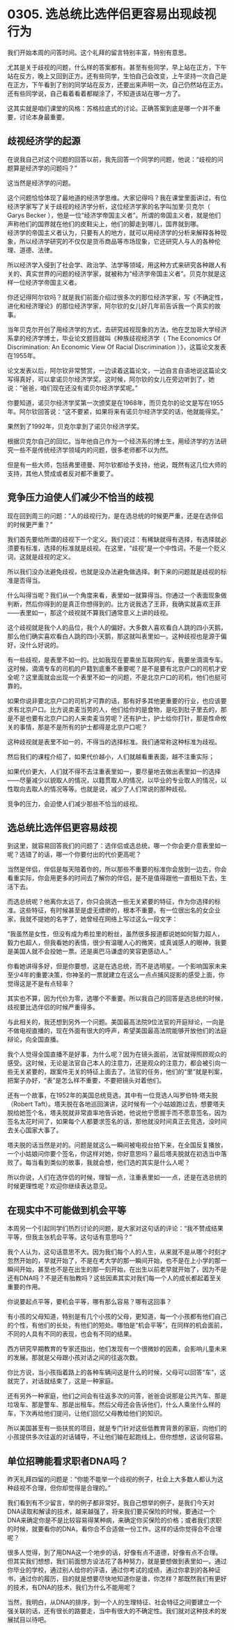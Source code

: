 #  0305. 选总统比选伴侣更容易出现歧视行为
我们开始本周的问答时间。这个礼拜的留言特别丰富，特别有意思。

尤其是关于歧视的问题，什么样的答案都有。甚至有些同学，早上站在正方，下午站在反方，晚上又回到正方。还有些同学，生怕自己会改变，上午坚持一次自己是在正方，下午看到了别的同学站在反方，还要出来声明一次，自己仍然站在正方。还有些同学说，自己看着看着都糊涂了，不知道该站在哪一方了。

这其实就是咱们课堂的风格：苏格拉底式的讨论。正确答案到底是哪一个并不重要，讨论本身最重要。
## 歧视经济学的起源
在说我自己对这个问题的回答以前，我先回答一个同学的问题，他说：“歧视的问题算是经济学的问题吗？”

这当然是经济学的问题。

这个问题恰恰体现了最地道的经济学思维。大家记得吗？我在课堂里面讲过，有位经济学家写了关于歧视的经济学分析，这位经济学家的名字叫加里·贝克尔（ Garys Becker ），他是一位“经济学帝国主义者”。所谓的帝国主义者，就是他们声称他们的国界就在他们的皮鞋尖上，他们的脚走到哪儿，国界就到哪。<br>经济学的帝国主义者认为，只要有人的地方，就可以用经济学的分析来解释各种现象，所以经济学研究的不仅仅是货币商品等市场现象，它还研究人与人的各种伦理、道德、法律。

所以经济学入侵到了社会学、政治学、法学等领域，用这种方式来研究各种跟人有关的、真实世界的问题的经济学家，就被称为“经济学帝国主义者”。贝克尔就是这样一位经济学帝国主义者。

你还记得阿尔钦吗？就是我们前面介绍过很多次的那位经济学家，写《不确定性，进化和经济理论》的那位经济学家，阿尔钦的女儿好几年前告诉我一个真实的故事。

当年贝克尔开创了用经济学的方式，去研究歧视现象的方法，他在芝加哥大学经济系拿的经济学博士，毕业论文题目就叫《种族歧视经济学（&nbsp;The Economics Of Discrimination: An Economic View Of Racial Discrimination&nbsp;）》，这篇论文发表在1955年。

论文发表以后，阿尔钦非常赞赏，一边读着这篇论文，一边自言自语地说这篇论文写得真好，可以拿诺贝尔经济学奖。这时候，阿尔钦的女儿在旁边听到了，她说：“爸爸，咱们现在还没有诺贝尔经济学奖呢。”

你要知道，诺贝尔经济学奖第一次颁奖是在1968年，而贝克尔的论文是写在1955年。阿尔钦回答说：“这不要紧，如果将来有诺贝尔经济学奖的话，他就能得奖。”

果然到了1992年，贝克尔拿到了诺贝尔经济学奖。

根据贝克尔自己的回忆，当年他自己作为一个经济系的博士生，用经济学的方法研究一些不是传统经济学领域内的问题，很多老师都不以为然。

但是有一些大师，包括弗里德曼、阿尔钦都给予支持，他说，既然有这几位大师的支持，其他人赞成或者反对都不重要了。
## 竞争压力迫使人们减少不恰当的歧视
现在回到周三的问题：“人的歧视行为，是在选总统的时候更严重，还是在选伴侣的时候更严重？”

我们首先要给所谓的歧视下一个定义。我们说过：有稀缺就得有选择，有选择就必须要有标准，选择的标准就是歧视。在这里，“歧视”是一个中性词，不是一个贬义词，这就是歧视的定义。

所以我们没办法避免歧视，也就是没办法避免做选择。剩下来的问题就是歧视的标准是否得当。

什么叫得当呢？我们从一个角度来看，表里如一就算得当。你通过一个表面现象做判断，然后你得到的是真正你想得到的。比方说我选了王菲，我确实就喜欢王菲——表里如一，那这个歧视就不算我们通常意义上讲的歧视。

这个歧视就是我个人的品位，我个人的偏好。大多数人喜欢看白人跳的四小天鹅，那么他们确实喜欢看白人跳的四小天鹅，那这就叫表里如一。这种歧视也是源于偏好，没什么好说的。

有一些歧视，是表里不如一的。比如我现在要乘坐互联网约车，我要坐滴滴专车。这时候，滴滴专车的司机的户籍到底重不重要呢？是不是要有北京户口的司机才安全呢？这里面就会出现一个表里不如一的问题，不是北京户口的司机，他们也挺可靠的。

如果你说非要北京户口的司机才可靠的话，那有好多其他更重要的行业，也应该要求有北京户口。比方说卖麦当劳的人，他们给你的是食物，是吃到肚子里去的，那是不是也要有北京户口的人来卖麦当劳呢？还有护士，护士给你打针，那是性命攸关的事情，那是不是所有的护士都得是北京户口呢？

这种歧视就是表里不如一的，不得当的选择标准。我们通常称这种标准为歧视。

然后我们的课程介绍了，如果代价越小，人们就越看重表面，越不注重实际；

如果代价更大，人们就不得不去注重表里如一，要尽量地去做出表里如一的选择——尽量减少以貌取人的情况，以籍贯取人的情况，以毕业的专业取人的情况，以性取向去取人的情况等等。也就是说，减少了人们常说的那种歧视。

竞争的压力，会迫使人们减少那些不恰当的歧视。
## 选总统比选伴侣更容易歧视
到这里，就容易回答我们的问题了：选伴侣或选总统，哪一个你会更介意表里如一呢？选错了的话，哪一个你要付出的代价更高呢？

当然是伴侣，伴侣是每天陪着你的，所以那些不重要的标准你会放到一边去，你会看重实际，你会用更多的时间去了解你的伴侣，是不是值得跟他一直相处下去，生活下去。

而选总统呢？他离你太远了，你只会挑选一些无关紧要的特征，作为你选择的标准。这些特征，有时候甚至是虚无缥缈的，根本不重要。有一位很出名的女企业家，我就不提她的名字了，她曾经在网络上写过这么一段文字：

“我虽然是女性，但没有成为希拉里的粉丝，虽然很多报道都说她如何智力超人，毅力也超人，但我看她的表情，很少有温暖人心的微笑，或真诚感人的眼神，我要是美国人就不会投她一票。还是奥巴马谦虚的笑容更感动人。”

你看她讲得多好，但是你要想，这是在选总统，而不是选明星。一个影响国家未来至少4年的重要决策，你神圣的一票就建立在这么一点点捕风捉影的感受上面，你觉得这是不是有点轻率？

其实也不算，因为代价为零，选哪个不重要。所以我自己的回答是选总统的时候，歧视要比选伴侣的时候严重得多。

与此相关的，我还想到另外一个问题。美国最高法院9位法官的开庭辩论，一向是不做电视直播的，现在外面有很大的呼声，希望美国最高法院能够开放他们的法庭辩论，向全国直播。

我个人觉得全国直播不是好事，为什么呢？因为在镜头面前，法官就得照顾观众的感受。这时候，无论是法官自己本人的注意力，还是观众的注意力，都会被引向一些无关紧要的，跟案件无关的特征上面去了。法官的任务，他们的“里”就是判案，把案子办好，“表”是怎么样不重要，不要把镜头对着他们。

还有一个故事，在1952年的美国总统竞选，其中有一位竞选人叫罗伯特·塔夫脱（Robert Taft）。塔夫脱在各地巡回演讲，这时候有一个小姑娘跑过去，想要塔夫脱给她签个名，塔夫脱就非常直率地告诉她，他说他宁愿握手而不愿意签名，因为签名太花时间了，如果每个人都要求签名的话，那他就没时间真正去竞选，没时间去关心国家大事了。

塔夫脱的话当然是对的。问题是就这么一瞬间被电视台拍下来，在全国反复播放，一个小姑娘问你要个签名，你这样对她，你好意思吗？最后塔夫脱就在初选当中落败了。每当看到类似的故事，我就会想，他们选的其实是什么人呢？

所以你说，人们在选伴侣的时候，理智一点，注重表里如一一点，还是在选总统的时候更理性呢？欢迎你继续表达意见。
## 在现实中不可能做到机会平等
本周另一个引起同学们热烈讨论的问题，是大家对这句话的评论：“我不赞成结果平等，但我主张机会平等。这句话有意思吗？”

我个人认为，这句话意思不大。因为我们每个人的人生，从来就不是从哪个时刻才忽然开始的，早就开始了，不是在考大学的那一瞬间开始，也不是在上小学的那一瞬间开始，甚至也不是在出生的那一刻开始，在出生以前老早就开始了，因为不是还有DNA吗？不是还有胎教吗？这些因素其实对我们每一个人的成长都起着至关重要的作用。

你说要起点平等，要机会平等，哪有那么容易？哪有这回事？

有小孩的父母知道，特别是有几个小孩的父母，更知道，每一个小孩都有他们自己的个性，有他们的长处，有他们的短处。哪怕是“机会平等”，在同样的机会面前，不同的人具有不同的表现，也会有不同的结果。

西方研究早期教育的专家还指出，他们发现有一个很微妙的因素，会影响儿童未来的发展。那就是父母跟小孩对话之间的往返次数。

你比方说，当小孩指着路上的各种车辆问这是什么的时候，父母可以回答“车”，这就完了，对话就结束了，这是一种家庭。

还有另外一种家庭，他们之间会有往返多次的问答，爸爸会说那是公共汽车、那是垃圾车、那是警车、那是出租车。然后父母还会告诉他们，什么人乘坐什么样的车，下次再给他们提问，让他们回忆父母教给他们的知识。

所以美国甚至有一些扶贫的项目，就是专门针对这些低教育背景的家庭，向他们的小孩提供多次往返的对话辅导，不让他们输在起跑线上。但你想想，这谈何容易。
## 单位招聘能看求职者DNA吗？
昨天礼拜四留的问题是：“你能不能举一个歧视的例子，社会上大多数人都认为这种歧视不合理，但你却觉得是合理的。”

我们看到有不少留言，举的例子都非常好。我自己想举的例子，是我们今天对DNA读取和解读的技术，越来越强了，将来我们要买保险的时候，要通过一个DNA来确定你是不是比较容易得某种病，来确定你买保险的价格；或者我们求职的时候，就要看你的DNA，看你合不合适做一份工作。这样的话你觉得合不合理呢？

很多人觉得，到了用DNA这一个地步的话，好像有点不道德，好像有点不合理。但其实我们想想，我们前面想方设法花了各种努力，就是要想做到表里如一。通过你毕业的学校，通过别人给你的评语，通过你考试的成绩，通过你拿到的各种证书，通过你的履历，目的就是想要尽快地知道你是谁，你怎样？那既然我们有更好的技术，有DNA的技术，我们为什么不能用呢？

当然，我明白，从DNA的排序，到一个人的生理特征、社会特征之间要建立一个强关联的话，还有很长的路要走，当中有很大的不确定性。我们就对这种技术的发展拭目以待吧。